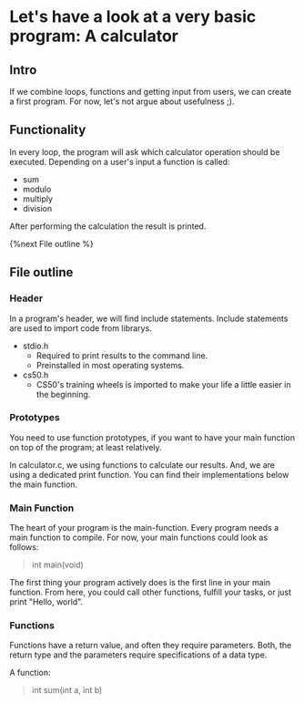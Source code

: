 # Let's have a look at a very basic program: A calculator

## Intro
If we combine loops, functions and getting input from users, we can create a first program.
For now, let's not argue about usefulness ;).

## Functionality
In every loop, the program will ask which calculator operation should be executed. Depending on a user's input a function is called:
- sum
- modulo
- multiply
- division

After performing the calculation the result is printed.

{%next File outline %}

## File outline
### Header
In a program's header, we will find include statements.
Include statements are used to import code from librarys.

- stdio.h
  - Required to print results to the command line.
  - Preinstalled in most operating systems.
- cs50.h
  - CS50's training wheels is imported to make your life a little easier in the beginning.

### Prototypes
You need to use function prototypes, if you want to have your main function on top of the program; at least relatively.

In calculator.c, we using functions to calculate our results. And, we are using a dedicated print function. You can find their implementations below the main function.

### Main Function
The heart of your program is the main-function. Every program needs a main function to compile. For now, your main functions could look as follows:

> int main(void)

The first thing your program actively does is the first line in your main function.
From here, you could call other functions, fulfill your tasks, or just print "Hello, world".

### Functions
Functions have a return value, and often they require parameters. Both, the return type and the parameters require specifications of a data type.

A function:
> int sum(int a, int b)
